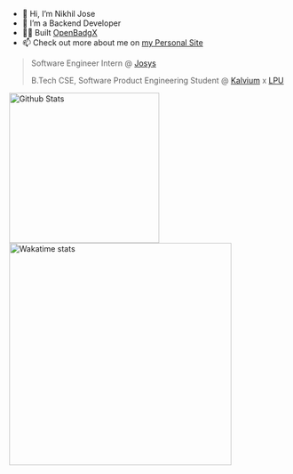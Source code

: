 - 👋 Hi, I’m Nikhil Jose
- 👀 I’m a Backend Developer
- 👷‍♂️ Built [OpenBadgX](https://github.com/nikiljos/openbadgx)
- 📫 Check out more about me on [my Personal Site](https://nikjos.in)

> Software Engineer Intern @ [Josys](https://josys.com/)
>
> B.Tech CSE, Software Product Engineering Student @ [Kalvium](https://kalvium.com/) x [LPU](https://www.lpu.in/hons/kalvi.php)
<!-- 
<table >
<tr>
 <td> -->
<img src="https://github-readme-stats.vercel.app/api?username=nikiljos&count_private=true&include_all_commits=true&hide_rank=true" alt="Github Stats" width="270px">
<!--  </td><td> -->
<img src="https://github-readme-stats.vercel.app/api/wakatime?username=nikiljos&layout=compact&langs_count=20" alt="Wakatime stats" width="400px">
<!--  </td>
</tr></table> -->
